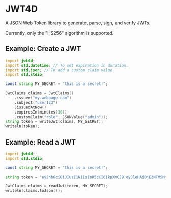 # JWT4D

A JSON Web Token library to generate, parse, sign, and verify JWTs.

Currently, only the "HS256" algorithm is supported.

## Example: Create a JWT
```d
import jwt4d;
import std.datetime; // To set expiration in duration.
import std.json; // To add a custom claim value.
import std.stdio;

const string MY_SECRET = "this is a secret!";

JwtClaims claims = JwtClaims()
    .issuer("my.webpage.com")
    .subject("user123")
    .issuedAtNow()
    .expiresIn(minutes(30))
    .customClaim("role", JSONValue("admin"));
string token = writeJwt(claims, MY_SECRET);
writeln(token);
```

## Example: Read a JWT
```d
import jwt4d;
import std.stdio;

const string MY_SECRET = "this is a secret!";

string token = "eyJhbGciOiJIUzI1NiIsInR5cCI6IkpXVCJ9.eyJleHAiOjE3NTM5MjYzMjAsImlhdCI6MTc1MzkyNDUyMCwiaXNzIjoibXkud2VicGFnZS5jb20iLCJyb2xlIjoiYWRtaW4iLCJzdWIiOiJ1c2VyMTIzIn0.n5X2giJ3S5T3wrW4C0qlZrShr2ZwPiWIu6FxUzQ3K9s";

JwtClaims claims = readJwt(token, MY_SECRET);
writeln(claims.toJson());
```
